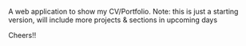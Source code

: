 A web application to show my CV/Portfolio.
Note: this is just a starting version, will include more projects & sections in upcoming days

Cheers!!
